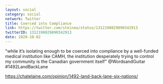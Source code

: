 ```yaml
---
layout: social
category: social
network: Twitter
title: Coerced into Compliance
link: https://twitter.com/steinea/status/1312198029890342913
twitterID: 1312198029890342913
date: 2020-10-02
---
```


"while it’s isolating enough to be coerced into compliance by a well-funded medical institution like CAMH, the institution desperately trying to control my community is the Canadian government itself" @WordsandGuitar #1492LandBackLane

<https://chatelaine.com/opinion/1492-land-back-lane-six-nations/>
